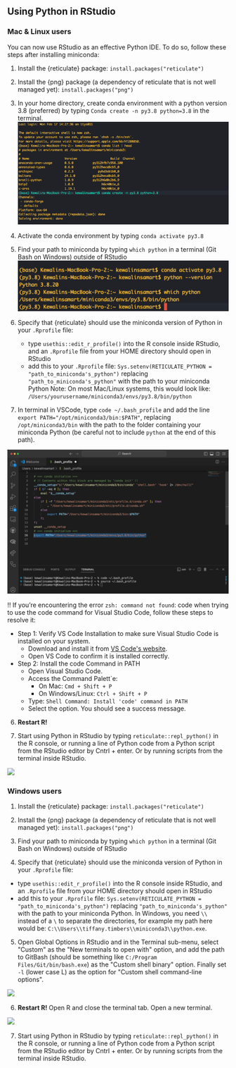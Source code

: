 ## Using Python in RStudio

### Mac & Linux users

You can now use RStudio as an effective Python IDE. To do so, follow these steps after installing miniconda:

1. Install the {reticulate} package: `install.packages("reticulate")`

2. Install the {png} package (a dependency of reticulate that is not well managed yet): `install.packages("png")`
3. In your home directory, create conda environment with a python version 3.8 (preferred) by typing `Conda create -n py3.8 python=3.8` in the terminal.  
    <img src="../imgs/mac_conda_setup1.png" width=y00>
4. Activate the conda environment by typing `conda activate py3.8`
5. Find your path to miniconda by typing `which python` in a terminal (Git Bash on Windows) outside of RStudio
    <img src="../imgs/mac_conda_setup2.png" width=y00>
6. Specify that {reticulate} should use the miniconda version of Python in your `.Rprofile` file:

    - type `usethis::edit_r_profile()` into the R console inside RStudio, and an `.Rprofile` file from your HOME directory should open in RStudio
    - add this to your `.Rprofile` file: `Sys.setenv(RETICULATE_PYTHON = "path_to_miniconda's_python")` replacing `"path_to_miniconda's_python"` with the path to your miniconda Python
    Note: On most Mac/Linux systems, this would look like: `/Users/yourusername/miniconda3/envs/py3.8/bin/python`
  
7. In terminal in VSCode, type `code ~/.bash_profile` and add the line `export PATH="/opt/miniconda3/bin:$PATH"`, replacing `/opt/miniconda3/bin` with the path to the folder containing your miniconda Python (be careful not to include `python` at the end of this path). 

<img src="../imgs/mac_VSCode_bash_profile.png" width=y00>

!! If you’re encountering the error `zsh: command not found`: code when trying to use the code command for Visual Studio Code, follow these steps to resolve it:

  - Step 1: Verify VS Code Installation to make sure Visual Studio Code is installed on your system.
    - Download and install it from [VS Code's website](https://code.visualstudio.com/).
    - Open VS Code to confirm it is installed correctly.
  - Step 2: Install the code Command in PATH
    - Open Visual Studio Code.
    - Access the Command Palett`e:
      - On Mac: `Cmd + Shift + P`
      - On Windows/Linux: `Ctrl + Shift + P`
    - Type: `Shell Command: Install 'code' command in PATH` 
    - Select the option. You should see a success message.
  
6. **Restart R!**

7. Start using Python in RStudio by typing `reticulate::repl_python()` in the R console, or running a line of Python code from a Python script from the RStudio editor by Cntrl + enter. Or by running scripts from the terminal inside RStudio.
<img src="../imgs/mac_repl_python.png" width=y00>

### Windows users

1. Install the {reticulate} package: `install.packages("reticulate")`

2. Install the {png} package (a dependency of reticulate that is not well managed yet): `install.packages("png")`

3. Find your path to miniconda by typing `which python` in a terminal (Git Bash on Windows) outside of RStudio

4. Specify that {reticulate} should use the miniconda version of Python in your `.Rprofile` file:

  - type `usethis::edit_r_profile()` into the R console inside RStudio, and an `.Rprofile` file from your HOME directory should open in RStudio
  - add this to your `.Rprofile` file: `Sys.setenv(RETICULATE_PYTHON = "path_to_miniconda's_python")` replacing `"path_to_miniconda's_python"` with the path to your miniconda Python. In Windows, you need `\\` instead of a `\` to separate the directories, for example my path here would be: `C:\\Users\\tiffany.timbers\\miniconda3\\python.exe`.
  
5. Open Global Options in RStudio and in the Terminal sub-menu, select "Custom" as the "New terminals to open with" option, and add the path to GitBash (should be something like `C:/Program Files/Git/bin/bash.exe`) as the "Custom shell binary" option. Finally set `-l` (lower case L) as the option for "Custom shell command-line options".

<img src="../imgs/custom-terminal.png" width=500>

6. **Restart R!** Open R and close the terminal tab. Open a new terminal.

<img src="../imgs/new-terminal.png" width=y00>

7. Start using Python in RStudio by typing `reticulate::repl_python()` in the R console, or running a line of Python code from a Python script from the RStudio editor by Cntrl + enter. Or by running scripts from the terminal inside RStudio.
